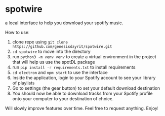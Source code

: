 # spotwire

a local interface to help you download your spotify music.

How to use:
1. clone repo using `git clone https://github.com/genesisdayrit/spotwire.git`
2. `cd spotwire` to move into the directory
3. run `python3 -m venv venv` to create a virtual environment in the project that will help us use the spotDL package
4. run `pip install -r requirements.txt` to install requirements
5. `cd electron` and `npm start` to use the interface
6. Inside the application, login to your Spotify account to see your library of playlists
7. Go to settings (the gear button) to set your default download destination
8. You should now be able to download tracks from your Spotify profile onto your computer to your destination of choice. 

Will slowly improve features over time. Feel free to request anything. Enjoy!
